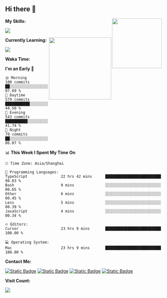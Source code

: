 ## Hi there 👋

<img align="right" height=160 src="https://s2.loli.net/2024/05/01/uw3cVq5TUCnhYLy.png" />

**My Skills:**
<p align="left">
  <a href="https://skillicons.dev">
    <img src="https://skillicons.dev/icons?i=git,docker,go,js,ts,react,vue,tailwind,electron,nextjs&perline=8" />
  </a>
</p>

<a href="https://github.com/anuraghazra/convoychat">
  <img height=200 align="right" src="https://stats.ronki.moe/api/top-langs?username=lonzzi&layout=compact&langs_count=8&card_width=320" />
</a>

**Currently Learning:**
<p align="left">
  <a href="https://skillicons.dev">
    <img src="https://skillicons.dev/icons?i=flutter,dart,py,rust" />
  </a>
</p>



**Waka Time:**
<!--START_SECTION:waka-->
**I'm an Early 🐤** 

```text
🌞 Morning                100 commits         ██░░░░░░░░░░░░░░░░░░░░░░░   07.69 % 
🌆 Daytime                579 commits         ███████████░░░░░░░░░░░░░░   44.50 % 
🌃 Evening                543 commits         ██████████░░░░░░░░░░░░░░░   41.74 % 
🌙 Night                  79 commits          ██░░░░░░░░░░░░░░░░░░░░░░░   06.07 % 
```


📊 **This Week I Spent My Time On** 

```text
🕑︎ Time Zone: Asia/Shanghai

💬 Programming Languages: 
TypeScript               22 hrs 42 mins      █████████████████████████   98.03 % 
Bash                     9 mins              ░░░░░░░░░░░░░░░░░░░░░░░░░   00.65 % 
Other                    6 mins              ░░░░░░░░░░░░░░░░░░░░░░░░░   00.45 % 
Less                     5 mins              ░░░░░░░░░░░░░░░░░░░░░░░░░   00.39 % 
JavaScript               4 mins              ░░░░░░░░░░░░░░░░░░░░░░░░░   00.34 % 

🔥 Editors: 
Cursor                   23 hrs 9 mins       █████████████████████████   100.00 % 

💻 Operating System: 
Mac                      23 hrs 9 mins       █████████████████████████   100.00 % 
```


<!--END_SECTION:waka-->

**Contact Me:**
<p>
  <a href="https://space.bilibili.com/13424328"><img alt="Static Badge" src="https://img.shields.io/badge/bilibili-ColourCode?style=flat-square&logo=bilibili&color=%23fb7299"></a>
  <a href="https://github.com/lonzzi"><img alt="Static Badge" src="https://img.shields.io/badge/GitHub-ColourCode?style=flat-square&logo=GitHub&color=%23555555"></a>
  <a href="https://twitter.com/lonzzi102"><img alt="Static Badge" src="https://img.shields.io/badge/X-ColourCode?style=flat-square&logo=x&color=%231D9BF0"></a>
  <a href="https://t.me/ronkimoe"><img alt="Static Badge" src="https://img.shields.io/badge/telegram-ColourCode?style=flat-square&logo=telegram&color=%23ED1965"></a>
</p>

**Visit Count:**
<p>
  <img src="https://count.ronki.moe/github:lonzzi?theme=rule34&render=pixelated">
</p>
